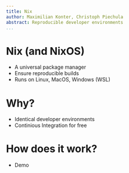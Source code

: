 ```yaml
---
title: Nix
author: Maximilian Konter, Christoph Piechula
abstract: Reproducible developer environments
...
```


# Nix (and NixOS)

- A universal package manager
- Ensure reproducible builds
- Runs on Linux, MacOS, Windows (WSL)

# Why?

- Identical developer environments
- Continious Integration for free

# How does it work?

- Demo
